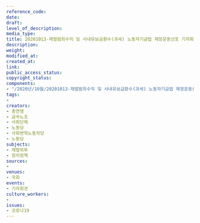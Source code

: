 ```yaml
---
reference_code: 
date: 
draft: 
level_of_description: 
media_type: 
title: 20201013-재벌범죄수익 및 사내유보금환수(과세) 노동자기금법 제정운동선포 기자회견
description: 
weight: 
modified_at: 
created_at: 
link: 
public_access_status: 
copyright_status: 
components:
- "/2020년/10월/20201013-재벌범죄수익 및 사내유보금환수(과세) 노동자기금법 제정운동선포 기자회견/_W5D0136.JPG"
tags:
- 
creators:
- 총연맹
- 금속노조
- 사회단체
- 노동당
- 사회변혁노동자당
- 노동당
subjects:
- 재벌외투
- 정치정책
sources:
- 
venues:
- 국회
events:
- 기자회견
culture_workers:
- 
issues:
- 코로나19
---
```

